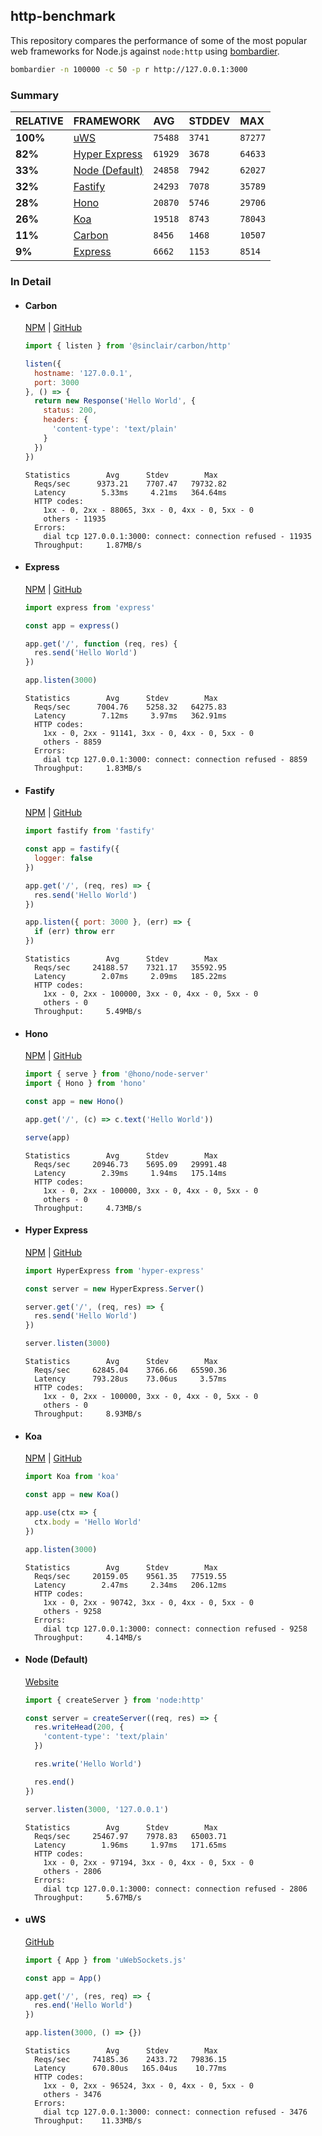 ## http-benchmark

This repository compares the performance of some of the most popular web frameworks for Node.js against `node:http` using [bombardier](https://github.com/codesenberg/bombardier).

```bash
bombardier -n 100000 -c 50 -p r http://127.0.0.1:3000
```

### Summary

| RELATIVE | FRAMEWORK | AVG | STDDEV | MAX |
| :--- | :--- | :--- | :--- | :--- |
| **100%** | [uWS](#uws) | `75488` | `3741` | `87277` |
| **82%** | [Hyper Express](#hyper-express) | `61929` | `3678` | `64633` |
| **33%** | [Node (Default)](#node-default) | `24858` | `7942` | `62027` |
| **32%** | [Fastify](#fastify) | `24293` | `7078` | `35789` |
| **28%** | [Hono](#hono) | `20870` | `5746` | `29706` |
| **26%** | [Koa](#koa) | `19518` | `8743` | `78043` |
| **11%** | [Carbon](#carbon) | `8456` | `1468` | `10507` |
| **9%** | [Express](#express) | `6662` | `1153` | `8514` |


### In Detail

- #### Carbon
  [NPM](https://npmjs.com/@sinclair/carbon) | [GitHub](https://github.com/sinclairzx81/carbon)
  ```js
  import { listen } from '@sinclair/carbon/http'

  listen({
    hostname: '127.0.0.1',
    port: 3000
  }, () => {
    return new Response('Hello World', {
      status: 200,
      headers: {
        'content-type': 'text/plain'
      }
    })
  })
  ```

  ```
  Statistics        Avg      Stdev        Max
    Reqs/sec      9373.21    7707.47   79732.82
    Latency        5.33ms     4.21ms   364.64ms
    HTTP codes:
      1xx - 0, 2xx - 88065, 3xx - 0, 4xx - 0, 5xx - 0
      others - 11935
    Errors:
      dial tcp 127.0.0.1:3000: connect: connection refused - 11935
    Throughput:     1.87MB/s
  ```

- #### Express
  [NPM](https://npmjs.com/express) | [GitHub](https://github.com/expressjs/express)
  ```js
  import express from 'express'

  const app = express()

  app.get('/', function (req, res) {
    res.send('Hello World')
  })

  app.listen(3000)
  ```

  ```
  Statistics        Avg      Stdev        Max
    Reqs/sec      7004.76    5258.32   64275.83
    Latency        7.12ms     3.97ms   362.91ms
    HTTP codes:
      1xx - 0, 2xx - 91141, 3xx - 0, 4xx - 0, 5xx - 0
      others - 8859
    Errors:
      dial tcp 127.0.0.1:3000: connect: connection refused - 8859
    Throughput:     1.83MB/s
  ```

- #### Fastify
  [NPM](https://npmjs.com/fastify) | [GitHub](https://github.com/fastify/fastify)
  ```js
  import fastify from 'fastify'

  const app = fastify({
    logger: false
  })

  app.get('/', (req, res) => {
    res.send('Hello World')
  })

  app.listen({ port: 3000 }, (err) => {
    if (err) throw err
  })
  ```

  ```
  Statistics        Avg      Stdev        Max
    Reqs/sec     24188.57    7321.17   35592.95
    Latency        2.07ms     2.09ms   185.22ms
    HTTP codes:
      1xx - 0, 2xx - 100000, 3xx - 0, 4xx - 0, 5xx - 0
      others - 0
    Throughput:     5.49MB/s
  ```

- #### Hono
  [NPM](https://npmjs.com/hono) | [GitHub](https://github.com/honojs/hono)
  ```js
  import { serve } from '@hono/node-server'
  import { Hono } from 'hono'

  const app = new Hono()

  app.get('/', (c) => c.text('Hello World'))

  serve(app)
  ```

  ```
  Statistics        Avg      Stdev        Max
    Reqs/sec     20946.73    5695.09   29991.48
    Latency        2.39ms     1.94ms   175.14ms
    HTTP codes:
      1xx - 0, 2xx - 100000, 3xx - 0, 4xx - 0, 5xx - 0
      others - 0
    Throughput:     4.73MB/s
  ```

- #### Hyper Express
  [NPM](https://npmjs.com/hyper-express) | [GitHub](https://github.com/kartikk221/hyper-express)
  ```js
  import HyperExpress from 'hyper-express'

  const server = new HyperExpress.Server()

  server.get('/', (req, res) => {
    res.send('Hello World')
  })

  server.listen(3000)
  ```

  ```
  Statistics        Avg      Stdev        Max
    Reqs/sec     62845.04    3766.66   65590.36
    Latency      793.28us    73.06us     3.57ms
    HTTP codes:
      1xx - 0, 2xx - 100000, 3xx - 0, 4xx - 0, 5xx - 0
      others - 0
    Throughput:     8.93MB/s
  ```

- #### Koa
  [NPM](https://npmjs.com/koa) | [GitHub](https://github.com/koajs/koa)
  ```js
  import Koa from 'koa'

  const app = new Koa()

  app.use(ctx => {
    ctx.body = 'Hello World'
  })

  app.listen(3000)
  ```

  ```
  Statistics        Avg      Stdev        Max
    Reqs/sec     20159.05    9561.35   77519.55
    Latency        2.47ms     2.34ms   206.12ms
    HTTP codes:
      1xx - 0, 2xx - 90742, 3xx - 0, 4xx - 0, 5xx - 0
      others - 9258
    Errors:
      dial tcp 127.0.0.1:3000: connect: connection refused - 9258
    Throughput:     4.14MB/s
  ```

- #### Node (Default)
  [Website](https://nodejs.org/api/http.html)
  ```js
  import { createServer } from 'node:http'

  const server = createServer((req, res) => {
    res.writeHead(200, {
      'content-type': 'text/plain'
    })

    res.write('Hello World')

    res.end()
  })

  server.listen(3000, '127.0.0.1')
  ```

  ```
  Statistics        Avg      Stdev        Max
    Reqs/sec     25467.97    7978.83   65003.71
    Latency        1.96ms     1.97ms   171.65ms
    HTTP codes:
      1xx - 0, 2xx - 97194, 3xx - 0, 4xx - 0, 5xx - 0
      others - 2806
    Errors:
      dial tcp 127.0.0.1:3000: connect: connection refused - 2806
    Throughput:     5.67MB/s
  ```

- #### uWS
  [GitHub](https://github.com/uNetworking/uWebSockets.js)
  ```js
  import { App } from 'uWebSockets.js'

  const app = App()

  app.get('/', (res, req) => {
    res.end('Hello World')
  })

  app.listen(3000, () => {})
  ```

  ```
  Statistics        Avg      Stdev        Max
    Reqs/sec     74185.36    2433.72   79836.15
    Latency      670.80us   165.04us    10.77ms
    HTTP codes:
      1xx - 0, 2xx - 96524, 3xx - 0, 4xx - 0, 5xx - 0
      others - 3476
    Errors:
      dial tcp 127.0.0.1:3000: connect: connection refused - 3476
    Throughput:    11.33MB/s
  ```


